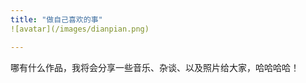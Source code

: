 ```yaml
---
title: "做自己喜欢的事"
![avatar](/images/dianpian.png)

---
```


哪有什么作品，我将会分享一些音乐、杂谈、以及照片给大家，哈哈哈哈！                             
